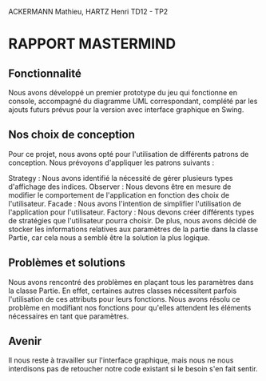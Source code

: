 ﻿ACKERMANN Mathieu, HARTZ Henri TD12 - TP2

# RAPPORT MASTERMIND
## Fonctionnalité
Nous avons développé un premier prototype du jeu qui fonctionne en console, accompagné du diagramme UML correspondant, complété par les ajouts futurs prévus pour la version avec interface graphique en Swing.

## Nos choix de conception
Pour ce projet, nous avons opté pour l'utilisation de différents patrons de conception. Nous prévoyons d'appliquer les patrons suivants :

Strategy : Nous avons identifié la nécessité de gérer plusieurs types d'affichage des indices.
Observer : Nous devons être en mesure de modifier le comportement de l'application en fonction des choix de l'utilisateur.
Facade : Nous avons l'intention de simplifier l'utilisation de l'application pour l'utilisateur.
Factory : Nous devons créer différents types de stratégies que l'utilisateur pourra choisir.
De plus, nous avons décidé de stocker les informations relatives aux paramètres de la partie dans la classe Partie, car cela nous a semblé être la solution la plus logique.

## Problèmes et solutions
Nous avons rencontré des problèmes en plaçant tous les paramètres dans la classe Partie. En effet, certaines autres classes nécessitent parfois l'utilisation de ces attributs pour leurs fonctions. Nous avons résolu ce problème en modifiant nos fonctions pour qu'elles attendent les éléments nécessaires en tant que paramètres.

## Avenir
Il nous reste à travailler sur l'interface graphique, mais nous ne nous interdisons pas de retoucher notre code existant si le besoin s'en fait sentir.